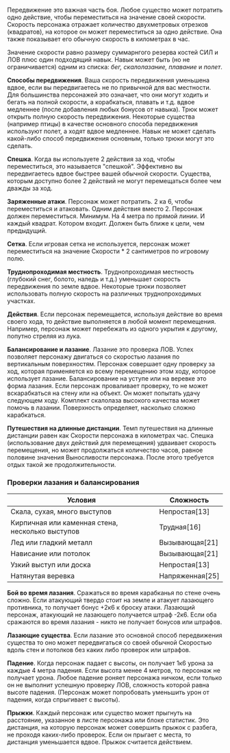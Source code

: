 Передвижение это важная часть боя. Любое существо может потратить одно действие, чтобы переместиться на значение своей скорости. Скорость персонажа отражает количество двухметровых отрезков (квадратов), на которое он может переместиться за одно действие. Она также показывает его обычную скорость в километрах в час.

Значение скорости равно размеру суммарнгого резерва костей СИЛ и ЛОВ плюс один подходящий навык. Навык может быть (но не ограничивается) одним из списка: *бег, скалолазание, плавание* и *полет*.

**Способы передвижения**. Ваша скорость передвижения уменьшена вдвое, если вы передвигаетесь не по привычной для вас местности. Для большинства персонажей это означает, что они могут ходить и бегать на полной скорости, а корабкаться, плавать и т.д. вдвое медленнее (после добавления любых бонусов от навыка). Трюк может открыть полную скорость передвижения. Некоторые существа (например птицы) в качестве основного способа передвижения используют полет, а ходят вдвое медленнее. Навык не может сделать какой-либо способ передвижения основным, только трюки могут это сделать. 

**Спешка**. Когда вы используете 2 действия за ход, чтобы переместиться, это называется "спешкой". Эффективно вы передвигаетесь вдвое быстрее вашей обычной скорости. Существа, которым доступно более 2 действий не могут перемещаться более чем дважды за ход.

**Заряженные атаки**. Персонаж может потратить. 2 ка 6, чтобы переместиться и атаковать. Одним действия вместо 2. Персонаж должен переместиться. Минимум. На 4 метра по прямой линии. И каждый квадрат. Котором входит. Должен быть ближе к цели, чем предыдущий.

**Сетка**. Если игровая сетка не используется, персонаж может переместиться на значение Скорости * 2 сантиметров по игровому полю.

**Труднопроходимая местность**. Труднопроходимая местность (глубокий снег, болото, наледь и т.д.) уменьшает скорость передвижения по земле вдвое. Некоторые трюки позволяет использовать полную скорость на различных труднопроходимых участках.

**Действия**. Если персонаж перемещается, используя действие во время своего хода, то действие выполняется в любой момент перемещения. Например, персонаж может перебежать из одного укрытия к другому, попутно стреляя из лука.

**Балансирование и лазание**. Лазание это проверка ЛОВ. Успех позволяет персонажу двигаться со скоростью лазания по вертикальным поверхностям. Персонаж совершает одну проверку за ход, которая применяется ко всему перемещению этом ходу, которое использует лазание. Балансирование на уступе или на веревке это форма лазания. Если персонаж проваливает проверку, то не может вскарабкаться на стену или на объект. Он может попытать удачу следующем ходу. Комплект скалолаза высокого качества может помочь в лазании. Поверхность определяет, насколько сложно карабкаться.

**Путешествия на длинные дистанции**. Темп путешествия на длинные дистанции равен как Скорости персонажа в километрах час. Спешка (использование двух действий для перемещения) удваивает скорость перемещения, но может продолжаться количество часов, равное половине значения Выносливости персонажа. После этого требуется отдых такой же продолжительности.

### Проверки лазания и балансирования
Условия|Сложность
-|-
Скала, сухая, много выступов|Непростая\[13\]
Кирпичная или каменная стена, несколько выступов|Трудная\[16\]
Лед или гладкий металл|Вызывающая\[21\]
Нависание или потолок|Вызывающая\[21\]
Узкий выступ или доска|Непростая\[13\]
Натянутая веревка|Напряженная\[25\]

**Бой во время лазания**. Сражаться во время карабканья по стене очень сложно. Если атакующий твердо стоит на земле и атакует лазающего противника, то получает бонус +2к6 к броску атаки. Лазающий персонаж, атакующий не лазающего получается штраф -2к6. Если оба сражаются во время лазания - никто не получает бонусов или штрафов.

**Лазающие существа**. Если лазание это основной способ передвижения существа то оно может передвигаться со своей обычной Скоростью вдоль стен и потолков без каких либо проверок или штрафов.

**Падение**. Когда персонаж падает с высоты, он получает 1к6 урона за каждые 4 метра падения. Если высота менее 4 метров, то персонаж не получает урона. Любое падение роняет персонажа ничком, если только он не выполнит успешную проверку ЛОВ, сложность которой равна высоте падения. (Персонаж может попробовать уменьшить урон от падения, когда спрыгивает с высоты).

**Прыжки**. Каждый персонаж или существо может прыгнуть на расстояние, указанное в листе персонажа или блоке статистик. Это дистанция, на которую персонаж может совершить прыжок с разбега, не проходя каких-либо проверок. Если он прыгает с места, то дистанция уменьшается вдвое. Прыжок считается действием.